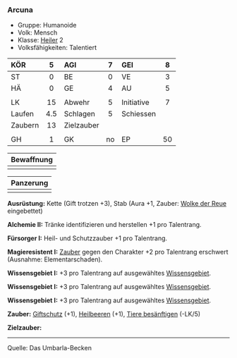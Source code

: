 ### Arcuna

- Gruppe: Humanoide
- Volk: Mensch
- Klasse: [Heiler](../../grw/charaktere-klasse-heiler.md) 2
- Volksfähigkeiten: Talentiert

| KÖR     |  5  | AGI        |  7  | GEI        |  8  |
| :------ | :-: | :--------- | :-: | :--------- | :-: |
| ST      |  0  | BE         |  0  | VE         |  3  |
| HÄ      |  0  | GE         |  4  | AU         |  5  |
|         |     |            |     |            |     |
| LK      | 15  | Abwehr     |  5  | Initiative |  7  |
| Laufen  | 4.5 | Schlagen   |  5  | Schiessen  |     |
| Zaubern | 13  | Zielzauber |     |            |     |
|         |     |            |     |            |     |
| GH      |  1  | GK         | no  | EP         | 50  |

| Bewaffnung |
| :--------: |
|            |

| Panzerung |
| :-------: |
|           |

**Ausrüstung:** Kette (Gift trotzen +3), Stab (Aura +1, Zauber: [Wolke der Reue](../../grw/zauber/wolke-der-reue.md) eingebettet)

**Alchemie II:** Tränke identifizieren und herstellen +1 pro Talentrang.

**Fürsorger I:** Heil- und Schutzzauber +1 pro Talentrang.

**Magieresistent I:** [Zauber](../../fanwerk/zauber/zauber.md) gegen den Charakter +2 pro Talentrang erschwert (Ausnahme: Elementarschaden).

**Wissensgebiet I:** +3 pro Talentrang auf ausgewähltes [Wissensgebiet](../../grw/talente/wissensgebiet.md).

**Wissensgebiet I:** +3 pro Talentrang auf ausgewähltes [Wissensgebiet](../../grw/talente/wissensgebiet.md).

**Wissensgebiet I:** +3 pro Talentrang auf ausgewähltes [Wissensgebiet](../../grw/talente/wissensgebiet.md).

**Zauber:** [Giftschutz](../../grw/zauber/giftschutz.md) (+1), [Heilbeeren](../../grw/zauber/heilbeeren.md) (+1), [Tiere besänftigen](../../grw/zauber/tiere-besaenftigen.md) (-LK/5)

**Zielzauber:**

---

Quelle: Das Umbarla-Becken
